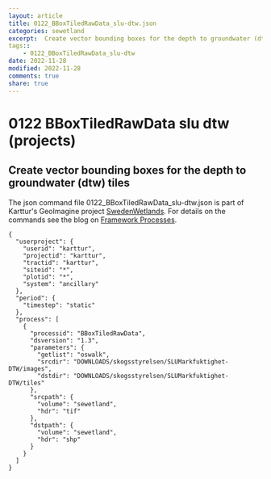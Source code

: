 ```yaml
---
layout: article
title: 0122_BBoxTiledRawData_slu-dtw.json
categories: sewetland
excerpt:  Create vector bounding boxes for the depth to groundwater (dtw) tiles 
tags:: 
    - 0122_BBoxTiledRawData_slu-dtw
date: 2022-11-28
modified: 2022-11-28
comments: true
share: true
---
```


# 0122 BBoxTiledRawData slu dtw (projects)

##  Create vector bounding boxes for the depth to groundwater (dtw) tiles 

The json command file <span class='file'>0122_BBoxTiledRawData_slu-dtw.json</span> is part of Karttur's GeoImagine project [<span class='project'>SwedenWetlands</span>](https://karttur.github.io/geoimagine03-proj-wetland-se/index.html). For details on the commands see the blog on [Framework Processes](https://karttur.github.io/geoimagine03-docs-procpack/).

```
{
  "userproject": {
    "userid": "karttur",
    "projectid": "karttur",
    "tractid": "karttur",
    "siteid": "*",
    "plotid": "*",
    "system": "ancillary"
  },
  "period": {
    "timestep": "static"
  },
  "process": [
    {
      "processid": "BBoxTiledRawData",
      "dsversion": "1.3",
      "parameters": {
        "getlist": "oswalk",
        "srcdir": "DOWNLOADS/skogsstyrelsen/SLUMarkfuktighet-DTW/images",
        "dstdir": "DOWNLOADS/skogsstyrelsen/SLUMarkfuktighet-DTW/tiles"
      },
      "srcpath": {
        "volume": "sewetland",
        "hdr": "tif"
      },
      "dstpath": {
        "volume": "sewetland",
        "hdr": "shp"
      }
    }
  ]
}
```
